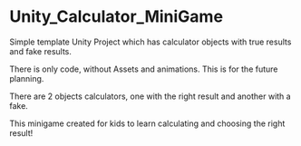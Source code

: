 # Unity_Calculator_MiniGame
Simple template Unity Project which has calculator objects with true results and fake results.

There is only code, without Assets and animations. This is for the future planning.

There are 2 objects calculators, one with the right result and another with a fake.

This minigame  created for kids to learn calculating  and choosing the right result!
